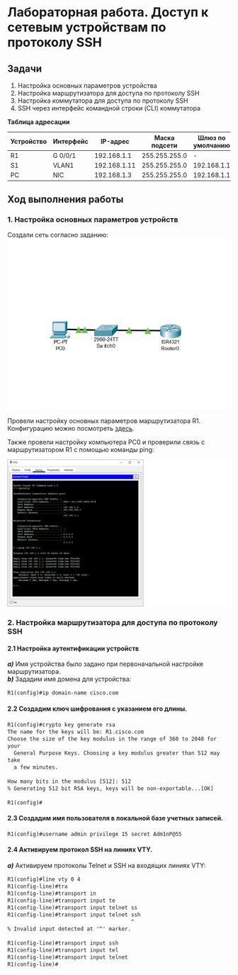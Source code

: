 # Лабораторная работа. Доступ к сетевым устройствам по протоколу SSH
## Задачи
1. Настройка основных параметров устройства
2. Настройка маршрутизатора для доступа по протоколу SSH
3. Настройка коммутатора для доступа по протоколу SSH
4. SSH через интерфейс командной строки (CLI) коммутатора     


  **Таблица адресации**   
  
| Устройство |Интерфейс    | IP-адрес     | Маска подсети  | Шлюз по умолчанию|
|------------|-------------|--------------|----------------|------------------|
|    R1      | G 0/0/1     | 192.168.1.1  |255.255.255.0   |        -         |
|    S1      | VLAN1       | 192.168.1.11 |255.255.255.0   |    192.168.1.1   |
|    PC      | NIC         | 192.168.1.3  |255.255.255.0   |    192.168.1.1   |

## Ход выполнения работы    
### 1. Настройка основных параметров устройств    
Создали сеть согласно заданию:  
![](pic/topology.png) 

Провели настройку основных параметров маршрутизатора R1. Конфигурацию можно посмотреть 
[здесь](config/base_setting_R1).  

Также провели настройку компьютера PC0 и проверили связь с маршрутизатором R1 c помощью команды ping:   


![](pic/base_setting_PC.png)  

### 2. Настройка маршрутизатора для доступа по протоколу SSH   
#### 2.1 Настройка аутентификации устройств 
***a)*** Имя устройства было задано при первоначальной настройке маршрутизатора.  
***b)*** Зададим имя домена для устройства:  
``` 
R1(config)#ip domain-name cisco.com 
``` 

#### 2.2 Создадим ключ шифрования с указанием его длины.  
```
R1(config)#crypto key generate rsa 
The name for the keys will be: R1.cisco.com
Choose the size of the key modulus in the range of 360 to 2048 for your
  General Purpose Keys. Choosing a key modulus greater than 512 may take
  a few minutes.

How many bits in the modulus [512]: 512
% Generating 512 bit RSA keys, keys will be non-exportable...[OK]

R1(config)#
```  
#### 2.3 Создадим имя пользователя в локальной базе учетных записей.  
```
R1(config)#username admin privilege 15 secret Adm1nP@55
```  

#### 2.4 Активируем протокол SSH на линиях VTY.  
***a)*** Активируем протоколы Telnet и SSH на входящих линиях VTY:  
```
R1(config)#line vty 0 4
R1(config-line)#tra
R1(config-line)#transport in
R1(config-line)#transport input te
R1(config-line)#transport input telnet ss
R1(config-line)#transport input telnet ssh
                                       ^
% Invalid input detected at '^' marker.
	
R1(config-line)#transport input ssh
R1(config-line)#transport input tel
R1(config-line)#transport input telnet 
R1(config-line)#
```  
